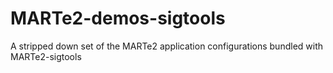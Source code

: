 # MARTe2-demos-sigtools
A stripped down set of the MARTe2 application configurations bundled with MARTe2-sigtools
